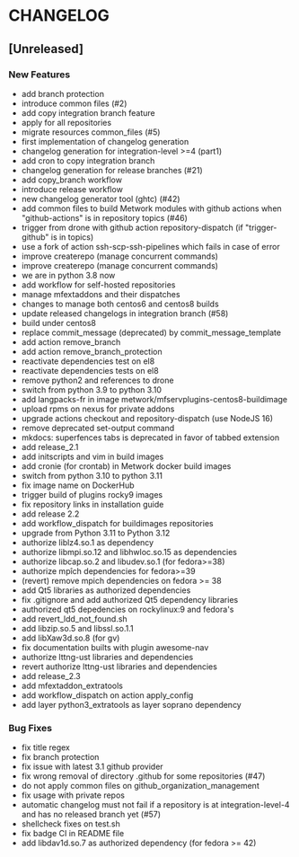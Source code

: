 # CHANGELOG

## [Unreleased]

### New Features

- add branch protection
- introduce common files (#2)
- add copy integration branch feature
- apply for all repositories
- migrate resources common_files (#5)
- first implementation of changelog generation
- changelog generation for integration-level >=4 (part1)
- add cron to copy integration branch 
- changelog generation for release branches (#21)
- add copy_branch workflow
- introduce release workflow
- new changelog generator tool (ghtc) (#42)
- add common files to build Metwork modules with github actions when "github-actions" is in repository topics (#46)
- trigger from drone with github action repository-dispatch (if "trigger-github" is in topics)
- use a fork of action ssh-scp-ssh-pipelines which fails in case of error
- improve createrepo (manage concurrent commands)
- improve createrepo (manage concurrent commands)
- we are in python 3.8 now
- add workflow for self-hosted repositories
- manage mfextaddons and their dispatches
- changes to manage both centos6 and centos8 builds
- update released changelogs in integration branch  (#58)
- build under centos8
- replace commit_message (deprecated) by commit_message_template
- add action remove_branch
- add action remove_branch_protection
- reactivate dependencies test on el8
- reactivate dependencies tests on el8
- remove python2 and references to drone
- switch from python 3.9 to python 3.10
- add langpacks-fr in image metwork/mfservplugins-centos8-buildimage
- upload rpms on nexus for private addons
- upgrade actions checkout and repository-dispatch (use NodeJS 16)
- remove deprecated set-output command
- mkdocs: superfences tabs is deprecated in favor of tabbed extension
- add release_2.1
- add initscripts and vim in build images
- add cronie (for crontab) in Metwork docker build images
- switch from python 3.10 to python 3.11
- fix image name on DockerHub
- trigger build of plugins rocky9 images
- fix repository links in installation guide
- add release 2.2
- add workflow_dispatch for buildimages repositories
- upgrade from Python 3.11 to Python 3.12
- authorize liblz4.so.1 as dependency
- authorize libmpi.so.12 and libhwloc.so.15 as dependencies
- authorize libcap.so.2 and libudev.so.1 (for fedora>=38)
- authorize mpîch dependencies for fedora>=39
- (revert) remove mpich dependencies on fedora >= 38
- add Qt5 libraries as authorized dependencies
- fix .gitignore and add authorized Qt5 dependency libraries
- authorized qt5 depedencies on rockylinux:9 and fedora's
- add revert_ldd_not_found.sh
- add libzip.so.5 and libssl.so.1.1
- add libXaw3d.so.8 (for gv)
- fix documentation builts with plugin awesome-nav
- authorize lttng-ust libraries and dependencies
- revert authorize lttng-ust libraries and dependencies
- add release_2.3
- add mfextaddon_extratools
- add workflow_dispatch on action apply_config
- add layer python3_extratools as layer soprano dependency

### Bug Fixes

- fix title regex
- fix branch protection
- fix issue with latest 3.1 github provider
- fix wrong removal of directory .github for some repositories (#47)
- do not apply common files on github_organization_management
- fix usage with private repos
- automatic changelog must not fail if a repository is at integration-level-4 and has no released branch yet (#57)
- shellcheck fixes on test.sh
- fix badge CI in README file
- add libdav1d.so.7 as authorized dependency (for fedora >= 42)



